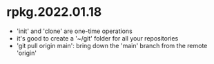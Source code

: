 # rpkg.2022.01.18

- 'init' and 'clone' are one-time operations
- it's good to create a '~/git' folder for all your repositories
- 'git pull origin main': bring down the 'main' branch from the remote 'origin' 

